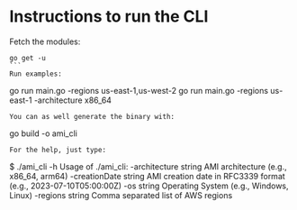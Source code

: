 # Instructions to run the CLI

Fetch the modules:
````
go get -u
```
Run examples:
````
go run main.go -regions us-east-1,us-west-2
go run main.go -regions us-east-1 -architecture x86_64
```
You can as well generate the binary with:
````
go build -o ami_cli
```
For the help, just type:
```
$ ./ami_cli -h
Usage of ./ami_cli:
  -architecture string
        AMI architecture (e.g., x86_64, arm64)
  -creationDate string
        AMI creation date in RFC3339 format (e.g., 2023-07-10T05:00:00Z)
  -os string
        Operating System (e.g., Windows, Linux)
  -regions string
        Comma separated list of AWS regions
```